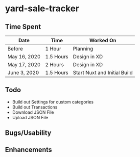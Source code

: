 # yard-sale-tracker

## Time Spent

| Date         | Time      | Worked On                    |
| ------------ | --------- | ---------------------------- |
| Before       | 1 Hour    | Planning                     |
| May 16, 2020 | 1.5 Hours | Design in XD                 |
| May 17, 2020 | 2 Hours   | Design in XD                 |
| June 3, 2020 | 1.5 Hours | Start Nuxt and Initial Build |

## Todo

- Build out Settings for custom categories
- Build out Transactions
- Download JSON File
- Upload JSON File

## Bugs/Usability

## Enhancements
